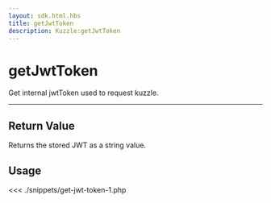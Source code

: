 ```yaml
---
layout: sdk.html.hbs
title: getJwtToken
description: Kuzzle:getJwtToken
---
```


# getJwtToken

Get internal jwtToken used to request kuzzle.

---

## Return Value

Returns the stored JWT as a string value.

## Usage

<<< ./snippets/get-jwt-token-1.php
